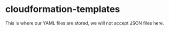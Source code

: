 # cloudformation-templates

This is where our YAML files are stored, we will not accept JSON files here.